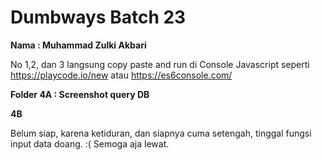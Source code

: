 # Dumbways Batch 23
**Nama : Muhammad Zulki Akbari**

No 1,2, dan 3 langsung copy paste and run di Console Javascript seperti https://playcode.io/new atau https://es6console.com/

**Folder 4A : Screenshot query DB**

**4B**

Belum siap, karena ketiduran, dan siapnya cuma setengah, tinggal fungsi input data doang. :( Semoga aja lewat.

